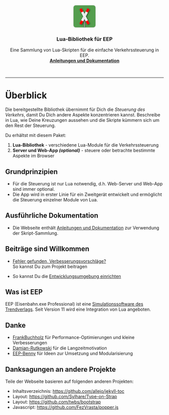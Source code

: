 <p align="center">
  <a href="http://andreas-kreuz.github.io/ak-lua-bibliothek-fuer-eep">
    <img src="assets/img/eep-web-logo-shadow-72.png" alt="" width=72 height=72>
  </a>

  <h3 align="center">Lua-Bibliothek für EEP</h3>

  <p align="center">
    Eine Sammlung von Lua-Skripten für die einfache Verkehrssteuerung in EEP.
    <br>
    <a href="http://andreas-kreuz.github.io/ak-lua-bibliothek-fuer-eep"><strong>Anleitungen und Dokumentation</strong></a>
  </p>
</p>
<br>
<hr>

# Überblick

Die bereitgestellte Bibliothek übernimmt für Dich die _Steuerung des Verkehrs_, damit Du Dich andere Aspekte konzentrieren kannst. Beschreibe in Lua, wie Deine Kreuzungen aussehen und die Skripte kümmern sich um den Rest der Steuerung.

Du erhältst mit diesem Paket:

1. **Lua-Bibliothek** - verschiedene Lua-Module für die Verkehrssteuerung
2. **Server und Web-App _(optional)_** - steuere oder betrachte bestimmte Aspekte im Browser

## Grundprinzipien

- Für die Steuerung ist nur Lua notwendig, d.h. Web-Server und Web-App sind immer optional.
- Die App wird in erster Linie für ein Zweitgerät entwickelt und ermöglicht die Steuerung einzelner Module von Lua.

## Ausführliche Dokumentation

- Die Webseite enthält [Anleitungen und Dokumentation](http://andreas-kreuz.github.io/ak-lua-bibliothek-fuer-eep) zur Verwendung der Skript-Sammlung.

## Beiträge sind Willkommen

- [Fehler gefunden, Verbesserungsvorschläge?](CONTRIBUTING.md) <br>So kannst Du zum Projekt beitragen

- So kannst Du die [Entwicklungsumgebung einrichten](scripts/README.md)

## Was ist EEP

EEP (Eisenbahn.exe Professional) ist eine [Simulationssoftware des Trendverlags](https://trendverlag.com/was-ist-eep-eisenbahn-exe.html). Seit Version 11 wird eine Integration von Lua angeboten.

## Danke

- [FrankBuchholz](https://github.com/FrankBuchholz)
  für Performance-Optimierungen und kleine Verbesserungen
- [Damian-Rutkowski](https://github.com/Damian-Rutkowski)
  für die Langzeitmotivation
- [EEP-Benny](https://github.com/EEP-Benny)
  für Ideen zur Umsetzung und Modularisierung

## Danksagungen an andere Projekte

Teile der Webseite basieren auf folgenden anderen Projekten:

- Inhaltsverzeichnis: <https://github.com/allejo/jekyll-toc>
- Layout: <https://github.com/Sylhare/Type-on-Strap>
- Layout: <https://github.com/twbs/bootstrap>
- Javascript: <https://github.com/FezVrasta/popper.js>
